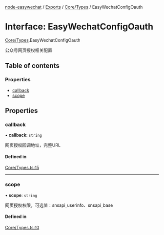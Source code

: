[node-easywechat](../README.md) / [Exports](../modules.md) / [Core/Types](../modules/Core_Types.md) / EasyWechatConfigOauth

# Interface: EasyWechatConfigOauth

[Core/Types](../modules/Core_Types.md).EasyWechatConfigOauth

公众号网页授权相关配置

## Table of contents

### Properties

- [callback](Core_Types.EasyWechatConfigOauth.md#callback)
- [scope](Core_Types.EasyWechatConfigOauth.md#scope)

## Properties

### callback

• **callback**: `string`

网页授权回调地址，完整URL

#### Defined in

[Core/Types.ts:15](https://github.com/hpyer/node-easywechat/blob/d6465cc/src/Core/Types.ts#L15)

___

### scope

• **scope**: `string`

网页授权权限，可选值：snsapi_userinfo、snsapi_base

#### Defined in

[Core/Types.ts:10](https://github.com/hpyer/node-easywechat/blob/d6465cc/src/Core/Types.ts#L10)
